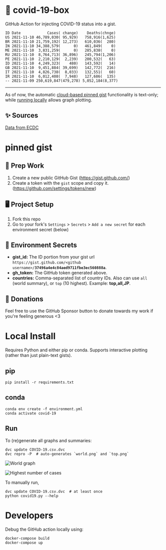 # 🏥 covid-19-box

GitHub Action for injecting COVID-19 status into a gist.

```
ID Date            Cases( change)    Deaths(chnge)
US 2021-11-10 46,789,030( 95,929)   758,916(1,625)
BR 2021-11-10 21,759,192( 12,273)   610,036(  280)
IN 2021-11-10 34,388,579(      0)   461,849(    0)
ME 2021-11-10  3,831,259(      0)   285,838(    0)
RU 2021-11-10  8,764,713( 36,896)   245,794(1,206)
PE 2021-11-10  2,210,129(  2,239)   200,532(   63)
ID 2021-11-10  4,249,323(    480)   143,592(   14)
GB 2021-11-10  9,451,884( 39,699)   142,772(  216)
IT 2021-11-10  4,826,738(  8,033)   132,551(   60)
IR 2021-11-10  6,012,408(  7,948)   127,686(  135)
-- 2021-11-09 250,619,847(479,278) 5,052,184(8,377)
```

---

As of now, the automatic [cloud-based pinned gist](#pinned-gist) functionality is text-only;
while [running locally](#local-install) allows graph plotting.

## ✨ Sources

[Data from ECDC](https://www.ecdc.europa.eu/en/publications-data/download-todays-data-geographic-distribution-covid-19-cases-worldwide)

# pinned gist

## 🎒 Prep Work
1. Create a new public GitHub Gist (https://gist.github.com/)
1. Create a token with the `gist` scope and copy it. (https://github.com/settings/tokens/new)

## 🖥 Project Setup
1. Fork this repo
1. Go to your fork's `Settings` > `Secrets` > `Add a new secret` for each environment secret (below)

## 🤫 Environment Secrets
- **gist_id:** The ID portion from your gist url `https://gist.github.com/<github username>/`**`37496a4e4c84aed9711fbe3ec560888a`**.
- **gh_token:** The GitHub token generated above.
- **countries:** Comma-separated list of country IDs. Also can use `all` (world summary), or `top` (10 highest). Example: **top,all,JP**.

## 💸 Donations

Feel free to use the GitHub Sponsor button to donate towards my work if you're feeling generous <3

# Local Install

Requires Python and either pip or conda. Supports interactive plotting (rather than just plain-text gists).

## pip

```
pip install -r requirements.txt
```

## conda

```
conda env create -f environment.yml
conda activate covid-19
```

## Run

To (re)generate all graphs and summaries:

```
dvc update COVID-19.csv.dvc
dvc repro -P  # auto-generates `world.png` and `top.png`
```

![World graph](world.png)

![Highest number of cases](top.png)

To manually run,

```
dvc update COVID-19.csv.dvc  # at least once
python covid19.py --help
```

# Developers

Debug the GitHub action locally using:

```
docker-compose build
docker-compose up
```
